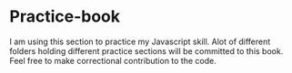 # Practice-book
I am using this section to practice my Javascript skill. 
Alot of different folders holding different practice sections will be committed to this book. 
Feel free to make correctional contribution to the code.
